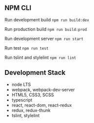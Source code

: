 ## NPM CLI

Run development build `npm run build:dev`

Run production build `npm run build:prod`

Run development server `npm run start`

Run test `npm run test`

Run tslint and stylelint `npm run lint`

## Development Stack

* node LTS
* webpack, webpack-dev-server
* HTML5, CSS3, SCSS
* typescript
* react, react-dom, react-redux
* redux, redux-thunk
* tslint, stylelint
